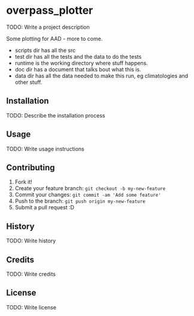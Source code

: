 # overpass_plotter

TODO: Write a project description

Some plotting for AAD - more to come.

- scripts dir has all the src
- test dir has all the tests and the data to do the tests
- runtime is the working directory where stuff happens.
- doc dir has a document that talks bout what this is.
- data dir has all the data needed to make this run, eg climatologies and other stuff.


## Installation

TODO: Describe the installation process

## Usage

TODO: Write usage instructions

## Contributing

1. Fork it!
2. Create your feature branch: `git checkout -b my-new-feature`
3. Commit your changes: `git commit -am 'Add some feature'`
4. Push to the branch: `git push origin my-new-feature`
5. Submit a pull request :D

## History

TODO: Write history

## Credits

TODO: Write credits

## License

TODO: Write license
